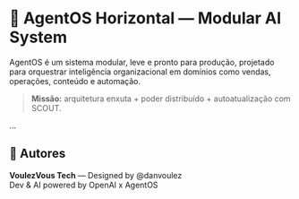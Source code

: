 # 🧠 AgentOS Horizontal — Modular AI System

AgentOS é um sistema modular, leve e pronto para produção, projetado para orquestrar inteligência organizacional em domínios como vendas, operações, conteúdo e automação.

> **Missão:** arquitetura enxuta + poder distribuído + autoatualização com SCOUT.

...

## 👥 Autores

**VoulezVous Tech** — Designed by @danvoulez  
Dev & AI powered by OpenAI x AgentOS